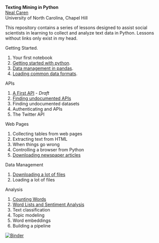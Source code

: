 **Texting Mining in Python**     
[Neal Caren](mailto:neal.caren@unc.edu)    
University of North Carolina, Chapel Hill

This repository contains a series of lessons designed to assist social scientists in learning to collect and analyze text data in Python. Lessons without links only exist in my head.

Getting Started.   
1. Your first notebook  
1. [Getting started with python](https://github.com/nealcaren/Lessons/blob/master/Notebooks/Getting%20Starting%20with%20Python.ipynb).  
2. [Data management in pandas](https://github.com/nealcaren/Lessons/blob/master/Notebooks/Data%20management%20in%20pandas.ipynb).   
3. [Loading common data formats](https://github.com/nealcaren/Lessons/blob/master/Notebooks/Loading.ipynb).   

APIs   
1. [A First API](https://github.com/nealcaren/Lessons/blob/master/Notebooks/A%20First%20API.ipynb) - *Draft*   
3. [Finding undocumented APIs](https://github.com/nealcaren/Lessons/blob/master/Notebooks/Undocument%20APIs.ipynb) 
4. Finding undocumented datasets   
4. Authenticating and APIs      
5. The Twitter API   

Web Pages   
1. Collecting tables from web pages   
7. Extracting text from HTML   
8. When things go wrong   
8. Controlling a browser from Python   
7. [Downloading newspaper articles](https://github.com/nealcaren/Lessons/blob/master/Notebooks/Newspapers.ipynb)    

Data Management   
1. [Downloading a lot of files](https://github.com/nealcaren/Lessons/blob/master/Notebooks/Downloading.ipynb)   
2. Loading a lot of files   

Analysis   
1. [Counting Words](https://github.com/nealcaren/Lessons/blob/master/Notebooks/Counting%20Words.ipynb)   
2. [Word Lists and Sentiment Analysis](https://github.com/nealcaren/Lessons/blob/master/Notebooks/Word%20Lists.ipynb)  
3. Text classification   
4. Topic modeling   
5. Word embeddings  
6. Building a pipeline   


[![Binder](https://mybinder.org/badge_logo.svg)](https://mybinder.org/v2/gh/nealcaren/Lessons/master)
